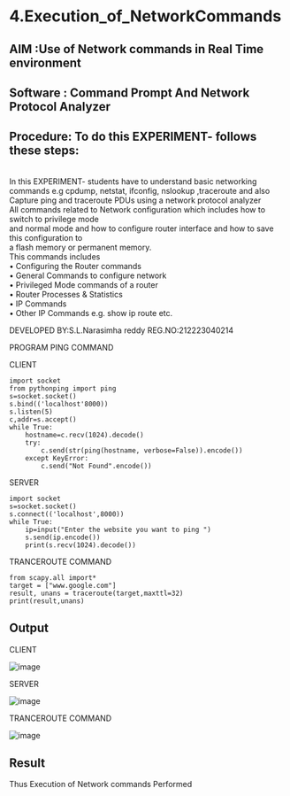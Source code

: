 # 4.Execution_of_NetworkCommands
## AIM :Use of Network commands in Real Time environment
## Software : Command Prompt And Network Protocol Analyzer
## Procedure: To do this EXPERIMENT- follows these steps:
<BR>
In this EXPERIMENT- students have to understand basic networking commands e.g cpdump, netstat, ifconfig, nslookup ,traceroute and also Capture ping and traceroute PDUs using a network protocol analyzer 
<BR>
All commands related to Network configuration which includes how to switch to privilege mode
<BR>
and normal mode and how to configure router interface and how to save this configuration to
<BR>a
flash memory or permanent memory.
<BR>
This commands includes
<BR>
• Configuring the Router commands
<BR>
• General Commands to configure network
<BR>
• Privileged Mode commands of a router 
<BR>
• Router Processes & Statistics
<BR>
• IP Commands
<BR>
• Other IP Commands e.g. show ip route etc.
<BR>


DEVELOPED BY:S.L.Narasimha reddy
REG.NO:212223040214

PROGRAM
PING COMMAND

CLIENT
```
import socket 
from pythonping import ping 
s=socket.socket() 
s.bind(('localhost'8000)) 
s.listen(5) 
c,addr=s.accept() 
while True: 
    hostname=c.recv(1024).decode() 
    try: 
        c.send(str(ping(hostname, verbose=False)).encode()) 
    except KeyError: 
        c.send("Not Found".encode())
```
SERVER
```
import socket 
s=socket.socket() 
s.connect(('localhost',8000)) 
while True: 
    ip=input("Enter the website you want to ping ") 
    s.send(ip.encode()) 
    print(s.recv(1024).decode())
```
TRANCEROUTE COMMAND
```
from scapy.all import* 
target = ["www.google.com"] 
result, unans = traceroute(target,maxttl=32) 
print(result,unans)
```
## Output
CLIENT

![image](https://github.com/23004513/4.Execution_of_NetworkCommends/assets/138973069/b53ac2f5-24c7-481c-bc98-cf5db18d2510)

SERVER

![image](https://github.com/23004513/4.Execution_of_NetworkCommends/assets/138973069/c09a7fe7-d19b-425f-bcd0-db6570c949a2)

TRANCEROUTE COMMAND

![image](https://github.com/23004513/4.Execution_of_NetworkCommends/assets/138973069/2c9ce9c5-56bf-496f-b39c-86176db284ae)

## Result
Thus Execution of Network commands Performed 
